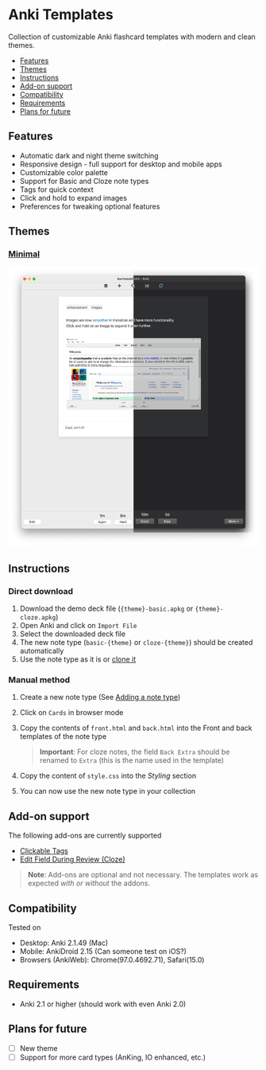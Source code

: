 # Anki Templates

Collection of customizable Anki flashcard templates with modern and clean themes.

- [Features](#features)
- [Themes](#themes)
- [Instructions](#instructions)
- [Add-on support](#add-on-support)
- [Compatibility](#compatibility)
- [Requirements](#requirements)
- [Plans for future](#plans-for-future)

## Features

-   Automatic dark and night theme switching
-   Responsive design - full support for desktop and mobile apps
-   Customizable color palette
-   Support for Basic and Cloze note types
-   Tags for quick context
-   Click and hold to expand images
-   Preferences for tweaking optional features

## Themes

### [Minimal](./src/minimal)
![minimal-demo](assets/screenshots/minimal-desktop-dual.png)

## Instructions

### Direct download

1. Download the demo deck file (`{theme}-basic.apkg` or `{theme}-cloze.apkg`)
2. Open Anki and click on `Import File`
3. Select the downloaded deck file
4. The new note type (`basic-{theme}` or `cloze-{theme}`) should be created automatically
5. Use the note type as it is or [clone it](https://docs.ankiweb.net/editing.html#adding-a-note-type)

### Manual method

1. Create a new note type (See [Adding a note type](https://docs.ankiweb.net/editing.html#adding-a-note-type))
2. Click on `Cards` in browser mode
3. Copy the contents of `front.html` and `back.html` into the Front and back templates of the note type

    > **Important**: For cloze notes, the field `Back Extra` should be renamed to `Extra` (this is the name used in the template)

4. Copy the content of `style.css` into the _Styling_ section
5. You can now use the new note type in your collection

## Add-on support

The following add-ons are currently supported

-   [Clickable Tags](https://ankiweb.net/shared/info/1739176371)
-   [Edit Field During Review (Cloze)](https://ankiweb.net/shared/info/385888438)

> **Note**: Add-ons are optional and not necessary. The templates work as expected _with or without_ the addons.

## Compatibility

Tested on

-   Desktop: Anki 2.1.49 (Mac)
-   Mobile: AnkiDroid 2.15 (Can someone test on iOS?)
-   Browsers (AnkiWeb): Chrome(97.0.4692.71), Safari(15.0)

## Requirements

-   Anki 2.1 or higher (should work with even Anki 2.0)

## Plans for future

- [ ] New theme
- [ ] Support for more card types (AnKing, IO enhanced, etc.)
